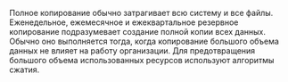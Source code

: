 Полное копирование обычно затрагивает всю систему и все файлы. Еженедельное, ежемесячное и ежеквартальное резервное копирование подразумевает создание полной копии всех данных. Обычно оно выполняется тогда, когда копирование большого объема данных не влияет на работу организации. Для предотвращения большого объема использованных ресурсов используют алгоритмы сжатия.